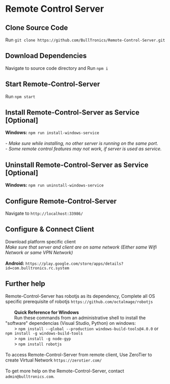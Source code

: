 # Remote Control Server


## Clone Source Code

Run `git clone https://github.com/BullTronics/Remote-Control-Server.git`

## Download Dependencies

Navigate to source code directory and Run `npm i`

## Start Remote-Control-Server

Run `npm start`

## Install Remote-Control-Server as Service [Optional]

**Windows:** `npm run install-windows-service`<br /><br />
*- Make sure while installing, no other server is running on the same port.*<br />
*- Some remote control features may not work, if server is used as service.*

## Uninstall Remote-Control-Server as Service [Optional]

**Windows:** `npm run uninstall-windows-service`

## Configure Remote-Control-Server

Navigate to `http://localhost:33986/`

## Configure & Connect Client

Download platform specific client <br />
*Make sure that server and client are on same network (Either same Wifi Network or same VPN Network)*<br /><br />
**Android:** `https://play.google.com/store/apps/details?id=com.bulltronics.rc.system`

## Further help

Remote-Control-Server has robotjs as its dependency, Complete all OS specific prerequisite of robotjs `https://github.com/octalmage/robotjs` <br /><br />
&emsp;&emsp;**Quick Reference for Windows** <br />
&emsp;&emsp;Run these commands from an administrative shell to install the "software" dependencias (Visual Studio, Python) on windows:<br />
&emsp;&emsp;> `npm install --global --production windows-build-tools@4.0.0` or `npm install -g windows-build-tools` <br />
&emsp;&emsp;> `npm install -g node-gyp` <br />
&emsp;&emsp;> `npm install robotjs`
<br /><br />
To access Remote-Control-Server from remote client, Use ZeroTier to create Virtual Network `https://zerotier.com/` <br /><br />
To get more help on the Remote-Control-Server, contact `admin@bulltronics.com`.
